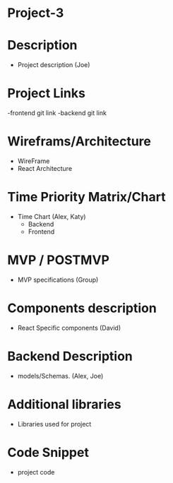 # Project-3

# Description
- Project description (Joe)

# Project Links 
-frontend git link 
-backend git link

# Wireframs/Architecture
- WireFrame
- React Architecture

# Time Priority Matrix/Chart
- Time Chart (Alex, Katy)
  - Backend
  - Frontend

# MVP / POSTMVP 
- MVP specifications (Group) 

# Components description
- React Specific components (David)

# Backend Description
- models/Schemas. (Alex, Joe)

# Additional libraries
- Libraries used for project

# Code Snippet 
- project code 



